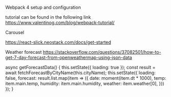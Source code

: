Webpack 4 setup and configuration

tutorial can be found in the following link
https://www.valentinog.com/blog/webpack-tutorial/

Carousel

https://react-slick.neostack.com/docs/get-started

Weather forecast
https://stackoverflow.com/questions/37082501/how-to-get-7-day-forecast-from-openweathermap-using-json-data

async getForecastData() {
		this.setState({ loading: true });
		const result = await fetchForecastByCityName(this.cityName);
		this.setState({
			loading: false,
			forecast: result.list.map(item => ({
				date: moment(item.dt * 1000),
				temp: item.main.temp,
				humidity: item.main.humidity,
				weather: item.weather[0],
			}))
		});
	}